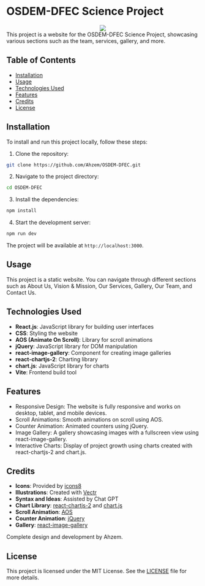 # OSDEM-DFEC Science Project
<div align='center'>
  <img src='https://github.com/Ahzem/OSDEM-DFEC/assets/123859613/76f86b24-c4f4-4571-b8d6-cb2847eb42d7'>

</div>
This project is a website for the OSDEM-DFEC Science Project, showcasing various sections such as the team, services, gallery, and more.

## Table of Contents

- [Installation](#installation)
- [Usage](#usage)
- [Technologies Used](#technologies-used)
- [Features](#features)
- [Credits](#credits)
- [License](#license)

## Installation

To install and run this project locally, follow these steps:

1. Clone the repository:

```bash
git clone https://github.com/Ahzem/OSDEM-DFEC.git
```

2. Navigate to the project directory:

```bash
cd OSDEM-DFEC
```

3. Install the dependencies:

```bash
npm install
```

4. Start the development server:

```bash
npm run dev
```

The project will be available at `http://localhost:3000`.

## Usage

This project is a static website. You can navigate through different sections such as About Us, Vision & Mission, Our Services, Gallery, Our Team, and Contact Us.

## Technologies Used

- **React.js**: JavaScript library for building user interfaces
- **CSS**: Styling the website
- **AOS (Animate On Scroll)**: Library for scroll animations
- **jQuery**: JavaScript library for DOM manipulation
- **react-image-gallery**: Component for creating image galleries
- **react-chartjs-2**: Charting library
- **chart.js**: JavaScript library for charts
- **Vite**: Frontend build tool

## Features

- Responsive Design: The website is fully responsive and works on desktop, tablet, and mobile devices.
- Scroll Animations: Smooth animations on scroll using AOS.
- Counter Animation: Animated counters using jQuery.
- Image Gallery: A gallery showcasing images with a fullscreen view using react-image-gallery.
- Interactive Charts: Display of project growth using charts created with react-chartjs-2 and chart.js.

## Credits

- **Icons**: Provided by [icons8](https://icons8.com/)
- **Illustrations**: Created with [Vectr](https://vectr.com/)
- **Syntax and Ideas**: Assisted by Chat GPT
- **Chart Library**: [react-chartjs-2](https://github.com/reactchartjs/react-chartjs-2) and [chart.js](https://www.chartjs.org/)
- **Scroll Animation**: [AOS](https://michalsnik.github.io/aos/)
- **Counter Animation**: [jQuery](https://jquery.com/)
- **Gallery**: [react-image-gallery](https://github.com/xiaolin/react-image-gallery)

Complete design and development by Ahzem.

## License

This project is licensed under the MIT License. See the [LICENSE](LICENSE) file for more details.
